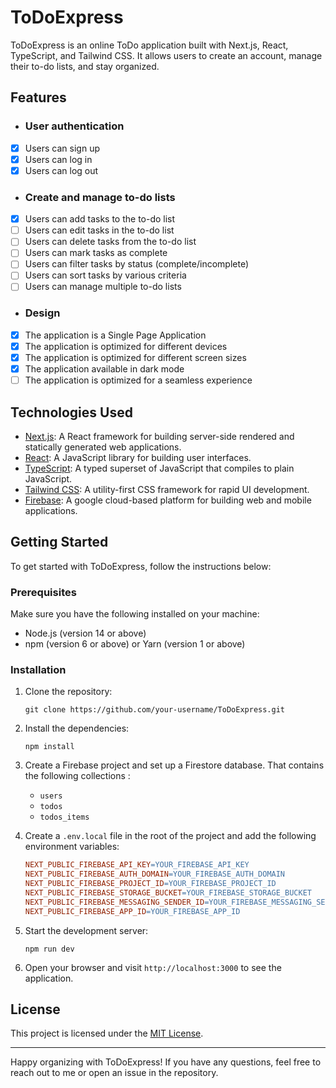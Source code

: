 # ToDoExpress

ToDoExpress is an online ToDo application built with Next.js, React, TypeScript, and Tailwind CSS. It allows users to create an account, manage their to-do lists, and stay organized.

## Features

- ### User authentication
- [x] Users can sign up
- [x] Users can log in
- [x] Users can log out

- ### Create and manage to-do lists
- [x] Users can add tasks to the to-do list
- [ ] Users can edit tasks in the to-do list
- [ ] Users can delete tasks from the to-do list
- [ ] Users can mark tasks as complete
- [ ] Users can filter tasks by status (complete/incomplete)
- [ ] Users can sort tasks by various criteria
- [ ] Users can manage multiple to-do lists

- ### Design
- [x] The application is a Single Page Application
- [x] The application is optimized for different devices
- [x] The application is optimized for different screen sizes
- [x] The application available in dark mode
- [ ] The application is optimized for a seamless experience

## Technologies Used

- [Next.js](https://nextjs.org/): A React framework for building server-side rendered and statically generated web applications.
- [React](https://react.dev/): A JavaScript library for building user interfaces.
- [TypeScript](https://www.typescriptlang.org/): A typed superset of JavaScript that compiles to plain JavaScript.
- [Tailwind CSS](https://tailwindcss.com/): A utility-first CSS framework for rapid UI development.
- [Firebase](https://firebase.google.com/): A google cloud-based platform for building web and mobile applications.

## Getting Started

To get started with ToDoExpress, follow the instructions below:

### Prerequisites

Make sure you have the following installed on your machine:

- Node.js (version 14 or above)
- npm (version 6 or above) or Yarn (version 1 or above)

### Installation

1. Clone the repository:

   ```shell
   git clone https://github.com/your-username/ToDoExpress.git
   ```

2. Install the dependencies:
   ```shell
   npm install
   ```
3. Create a Firebase project and set up a Firestore database. That contains the following collections :

   - `users`
   - `todos`
   - `todos_items`

4. Create a `.env.local` file in the root of the project and add the following environment variables:

   ```makefile
   NEXT_PUBLIC_FIREBASE_API_KEY=YOUR_FIREBASE_API_KEY
   NEXT_PUBLIC_FIREBASE_AUTH_DOMAIN=YOUR_FIREBASE_AUTH_DOMAIN
   NEXT_PUBLIC_FIREBASE_PROJECT_ID=YOUR_FIREBASE_PROJECT_ID
   NEXT_PUBLIC_FIREBASE_STORAGE_BUCKET=YOUR_FIREBASE_STORAGE_BUCKET
   NEXT_PUBLIC_FIREBASE_MESSAGING_SENDER_ID=YOUR_FIREBASE_MESSAGING_SENDER_ID
   NEXT_PUBLIC_FIREBASE_APP_ID=YOUR_FIREBASE_APP_ID
   ```

5. Start the development server:
   ```shell
   npm run dev
   ```
6. Open your browser and visit `http://localhost:3000` to see the application.

## License

This project is licensed under the [MIT License](LICENSE).

---

Happy organizing with ToDoExpress! If you have any questions, feel free to reach out to me or open an issue in the repository.

